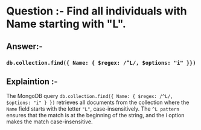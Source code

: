 # Question :-  Find all individuals with Name starting with "L".

## Answer:- 

 ### `db.collection.find({ Name: { $regex: /^L/, $options: "i" }})` 

## Explaintion :- 

The MongoDB query `db.collection.find({ Name: { $regex: /^L/, $options: "i" } })` retrieves all documents from the collection where the `Name` field starts with the letter `"L"`, case-insensitively. The `^L pattern `ensures that the match is at the beginning of the string, and the i option makes the match case-insensitive.